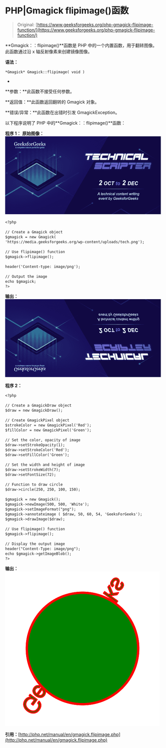 # PHP|Gmagick flipimage()函数

> Original: [https://www.geeksforgeeks.org/php-gmagick-flipimage-function/](https://www.geeksforgeeks.org/php-gmagick-flipimage-function/)

**Gmagick：：flipimage()**函数是 PHP 中的一个内置函数，用于翻转图像。 此函数通过沿 x 轴反射像素来创建镜像图像。

**语法：**

```
*Gmagick* Gmagick::flipimage( void )
```

*
**参数：**此函数不接受任何参数。

**返回值：**此函数返回翻转的 Gmagick 对象。

**错误/异常：**此函数在出错时引发 GmagickException。

以下程序说明了 PHP 中的**Gmagick：：flipimage()**函数：

**程序 1：**
**原始图像：**
![](img/88e955c2701e97341d552eba1b5adceb.png)

```
<?php 

// Create a Gmagick object 
$gmagick = new Gmagick(
'https://media.geeksforgeeks.org/wp-content/uploads/tech.png'); 

// Use flipimage() function 
$gmagick->flipimage();

header('Content-type: image/png'); 

// Output the image 
echo $gmagick; 
?> 
```

**输出：**
![](img/02aaa2a3a075cba9ffb629c1256ff2e2.png)

**程序 2：**

```
<?php 

// Create a GmagickDraw object 
$draw = new GmagickDraw(); 

// Create GmagickPixel object 
$strokeColor = new GmagickPixel('Red'); 
$fillColor = new GmagickPixel('Green'); 

// Set the color, opacity of image 
$draw->setStrokeOpacity(1); 
$draw->setStrokeColor('Red'); 
$draw->setFillColor('Green'); 

// Set the width and height of image 
$draw->setStrokeWidth(7); 
$draw->setFontSize(72); 

// Function to draw circle  
$draw->circle(250, 250, 100, 150); 

$gmagick = new Gmagick(); 
$gmagick->newImage(500, 500, 'White'); 
$gmagick->setImageFormat("png"); 
$gmagick->annotateimage ( $draw, 50, 60, 54, 'GeeksForGeeks');
$gmagick->drawImage($draw); 

// Use flipimage() function 
$gmagick->flipimage();

// Display the output image 
header("Content-Type: image/png"); 
echo $gmagick->getImageBlob(); 
?> 
```

**输出：**
![](img/0e21b588b07c2e9100726225b2b8866f.png)

**引用：**[http://php.net/manual/en/gmagick.flipimage.php](http://php.net/manual/en/gmagick.flipimage.php)